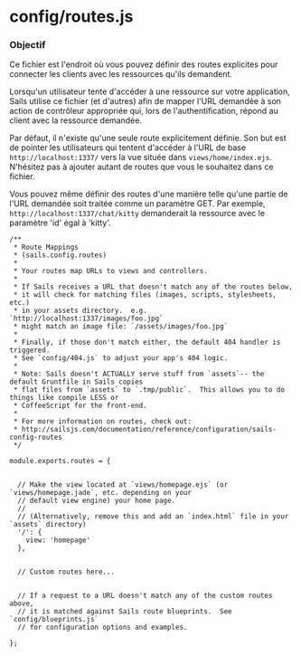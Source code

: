 # config/routes.js
### Objectif
Ce fichier est l'endroit où vous pouvez définir des routes explicites pour connecter les clients avec les ressources qu'ils demandent.

Lorsqu'un utilisateur tente d'accéder à une ressource sur votre application, Sails utilise ce fichier (et d'autres) afin de mapper l'URL demandée à son action de contrôleur appropriée qui, lors de l'authentification, répond au client avec la ressource demandée.

Par défaut, il n'existe qu'une seule route explicitement définie. Son but est de pointer les utilisateurs qui tentent d'accéder à l'URL de base `http://localhost:1337/` vers la vue située dans `views/home/index.ejs`. N'hésitez pas à ajouter autant de routes que vous le souhaitez dans ce fichier.

Vous pouvez même définir des routes d'une manière telle qu'une partie de l'URL demandée soit traitée comme un paramètre GET. Par exemple, `http://localhost:1337/chat/kitty` demanderait la ressource avec le paramètre 'id' égal à 'kitty'.


<docmeta name="displayName" value="routes.js">

```
/**
 * Route Mappings
 * (sails.config.routes)
 *
 * Your routes map URLs to views and controllers.
 *
 * If Sails receives a URL that doesn't match any of the routes below,
 * it will check for matching files (images, scripts, stylesheets, etc.)
 * in your assets directory.  e.g. `http://localhost:1337/images/foo.jpg`
 * might match an image file: `/assets/images/foo.jpg`
 *
 * Finally, if those don't match either, the default 404 handler is triggered.
 * See `config/404.js` to adjust your app's 404 logic.
 *
 * Note: Sails doesn't ACTUALLY serve stuff from `assets`-- the default Gruntfile in Sails copies
 * flat files from `assets` to `.tmp/public`.  This allows you to do things like compile LESS or
 * CoffeeScript for the front-end.
 *
 * For more information on routes, check out:
 * http://sailsjs.com/documentation/reference/configuration/sails-config-routes
 */

module.exports.routes = {


  // Make the view located at `views/homepage.ejs` (or `views/homepage.jade`, etc. depending on your
  // default view engine) your home page.
  //
  // (Alternatively, remove this and add an `index.html` file in your `assets` directory)
  '/': {
    view: 'homepage'
  },


  // Custom routes here...


  // If a request to a URL doesn't match any of the custom routes above,
  // it is matched against Sails route blueprints.  See `config/blueprints.js`
  // for configuration options and examples.

};

```
